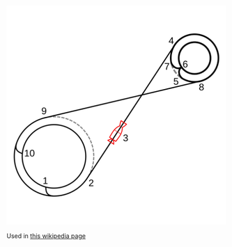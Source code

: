 ![The vector graphic](3-optimized.svg)

Used in [this wikipedia page](https://en.wikipedia.org/wiki/Lunar_orbit_rendezvous)
